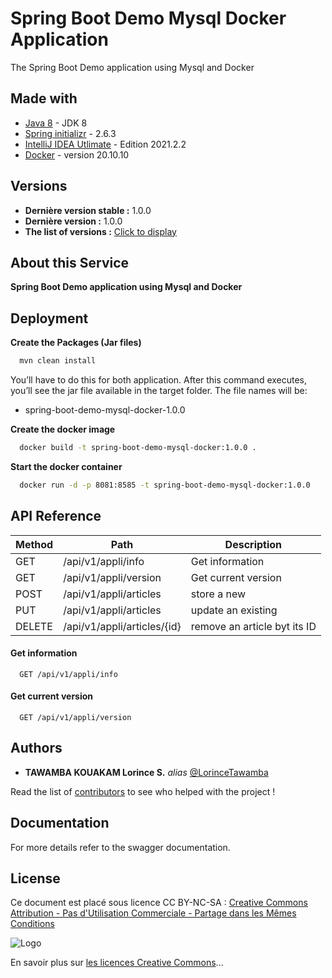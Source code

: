 # Spring Boot Demo Mysql Docker Application

The Spring Boot Demo application using Mysql and Docker 

## Made with

* [Java 8](https://www.java.com/fr/download/) - JDK 8
* [Spring initializr](https://start.spring.io/) - 2.6.3 
* [IntelliJ IDEA Utlimate](https://www.jetbrains.com/fr-fr/idea/) - Edition 2021.2.2 
* [Docker](https://www.docker.com/) - version 20.10.10 

## Versions

- **Dernière version stable :** 1.0.0
- **Dernière version :** 1.0.0
- **The list of versions :** [Click to display](https://github.com/LorinceTawamba/spring-boot-demo-mysql-docker/tags) 

## About this Service

**Spring Boot Demo application using Mysql and Docker**

## Deployment

**Create the Packages (Jar files)**

```bash
  mvn clean install
```

You’ll have to do this for both application. After this command executes, you’ll see the jar file available in the target folder. The file names will be:

- spring-boot-demo-mysql-docker-1.0.0

**Create the docker image**

```bash
  docker build -t spring-boot-demo-mysql-docker:1.0.0 .
```

**Start the docker container**

```bash
  docker run -d -p 8081:8585 -t spring-boot-demo-mysql-docker:1.0.0
```

## API Reference 

Method | Path                        | Description                  |
-------|-----------------------------|------------------------------|
GET    | /api/v1/appli/info          | Get information              |
GET    | /api/v1/appli/version       | Get current version          |
POST   | /api/v1/appli/articles      | store a new                  |
PUT    | /api/v1/appli/articles      | update an existing           |
DELETE | /api/v1/appli/articles/{id} | remove an article byt its ID |

#### Get information

```http
  GET /api/v1/appli/info
```

#### Get current version 

```http
  GET /api/v1/appli/version
```

## Authors

* **TAWAMBA KOUAKAM Lorince S.** _alias_ [@LorinceTawamba](https://github.com/LorinceTawamba)

Read the list of [contributors](https://github.com/LorinceTawamba/spring-boot-demo-mysql-docker/contributors) to see who helped with the project ! 

## Documentation

For more details refer to the swagger documentation.

## License

Ce document est placé sous licence CC BY-NC-SA :  [Creative Commons
Attribution - Pas d'Utilisation Commerciale - Partage dans les Mêmes Conditions](https://creativecommons.org/licenses/by-nc-sa/4.0/)

![Logo](https://licensebuttons.net/l/by-nc-sa/3.0/88x31.png)

En savoir plus sur [les licences Creative Commons](https://creativecommons.org/licenses/?lang=fr-FR)...
